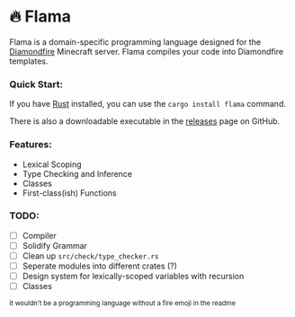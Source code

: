 # 🔥 Flama

Flama is a domain-specific programming language designed for the [Diamondfire](https://mcdiamondfire.com) Minecraft server. Flama compiles your code into Diamondfire templates.

### Quick Start:

If you have [Rust](https://www.rust-lang.org/tools/install) installed, you can use the `cargo install flama` command.

There is also a downloadable executable in the [releases](https://www.github.com/fallow64/flama/releases) page on GitHub.

### Features:

- Lexical Scoping
- Type Checking and Inference
- Classes
- First-class(ish) Functions

### TODO:

- [ ] Compiler
- [ ] Solidify Grammar
- [ ] Clean up `src/check/type_checker.rs`
- [ ] Seperate modules into different crates (?)
- [ ] Design system for lexically-scoped variables with recursion
- [ ] Classes

<sup>it wouldn't be a programming language without a fire emoji in the readme</sup>
